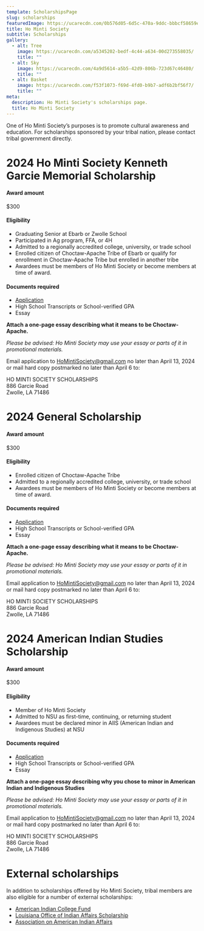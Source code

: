 ```yaml
---
template: ScholarshipsPage
slug: scholarships
featuredImage: https://ucarecdn.com/0b576d05-6d5c-470a-9ddc-bbbcf58659eb/
title: Ho Minti Society
subtitle: Scholarships
gallery:
  - alt: Tree
    image: https://ucarecdn.com/a5345202-bedf-4c44-a634-00d273558035/
    title: ""
  - alt: Sky
    image: https://ucarecdn.com/4a9d5614-a5b5-42d9-806b-723d67c46480/
    title: ""
  - alt: Basket
    image: https://ucarecdn.com/f53f1073-f69d-4fd0-b9b7-adf6b2bf56f7/
    title: ""
meta:
  description: Ho Minti Society's scholarships page.
  title: Ho Minti Society
---
```

One of Ho Minti Society’s purposes is to promote cultural awareness and education. For scholarships sponsored by your tribal nation, please contact tribal government directly.

# 2024 Ho Minti Society Kenneth Garcie Memorial Scholarship

#### Award amount

$300

#### Eligibility

* Graduating Senior at Ebarb or Zwolle School
* Participated in Ag program, FFA, or 4H
* Admitted to a regionally accredited college, university, or trade school
* Enrolled citizen of Choctaw-Apache Tribe of Ebarb or qualify for enrollment in Choctaw-Apache Tribe but enrolled in another tribe
* Awardees must be members of Ho Minti Society or become members at time of award. 

#### Documents required

* [Application](https://drive.google.com/uc?export=download&id=194LhtrUApud_uCDCwsUnyuOF9xg5SYvJ)
* High School Transcripts or School-verified GPA
* Essay 

**Attach a one-page essay describing what it means to be Choctaw-Apache.**

*Please be advised: Ho Minti Society may use your essay or parts of it in promotional materials.*

Email application to HoMintiSociety@gmail.com no later than April 13, 2024 or mail hard copy postmarked no later than April 6 to:

HO MINTI SOCIETY SCHOLARSHIPS <br /> 
886 Garcie Road <br />
Zwolle, LA 71486

# 2024 General Scholarship

#### Award amount

$300

#### Eligibility

* Enrolled citizen of Choctaw-Apache Tribe
* Admitted to a regionally accredited college, university, or trade school
* Awardees must be members of Ho Minti Society or become members at time of award.

#### Documents required

* [Application](https://drive.google.com/uc?export=download&id=197-xs7DeqfguguU0CUPJ5VclPEdyKBDT)
* High School Transcripts or School-verified GPA
* Essay 

**Attach a one-page essay describing what it means to be Choctaw-Apache.**

*Please be advised: Ho Minti Society may use your essay or parts of it in promotional materials.*

Email application to HoMintiSociety@gmail.com no later than April 13, 2024 or mail hard copy postmarked no later than April 6 to:

HO MINTI SOCIETY SCHOLARSHIPS <br /> 
886 Garcie Road <br />
Zwolle, LA 71486

# 2024 American Indian Studies Scholarship

#### Award amount

$300

#### Eligibility

* Member of Ho Minti Society
* Admitted to NSU as first-time, continuing, or returning student
* Awardees must be declared minor in AIIS (American Indian and Indigenous Studies) at NSU

#### Documents required

* [Application](https://drive.google.com/uc?export=download&id=196hjfav-_epGUX2OiBuwqWmUyL7sZZPn)
* High School Transcripts or School-verified GPA
* Essay 

**Attach a one-page essay describing why you chose to minor in American Indian and Indigenous Studies**

*Please be advised: Ho Minti Society may use your essay or parts of it in promotional materials.*

Email application to HoMintiSociety@gmail.com no later than April 13, 2024 or mail hard copy postmarked no later than April 6 to:

HO MINTI SOCIETY SCHOLARSHIPS <br /> 
886 Garcie Road <br />
Zwolle, LA 71486

# External scholarships

In addition to scholarships offered by Ho Minti Society, tribal members are also eligible for a number of external scholarships:

<ul>
  <li>
    <a href="https://collegefund.org/students/scholarships/">American Indian College Fund</a>
  </li>
  <li>
    <a href="https://gov.louisiana.gov/page/indian-affairs">Louisiana Office of Indian Affairs Scholarship</a>
  </li>
  <li>
    <a href="https://www.indian-affairs.org/nativescholarship.html">Association on American Indian Affairs</a>
  </li>
</ul>